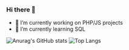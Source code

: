 ### Hi there 👋

<!--
**fholtz/fholtz** is a ✨ _special_ ✨ repository because its `README.md` (this file) appears on your GitHub profile.

Here are some ideas to get you started:
-->

- 🔭 I’m currently working on PHP/JS projects
- 🌱 I’m currently learning SQL

![Anurag's GitHub stats](https://github-readme-stats.vercel.app/api?username=fholtz&show_icons=true&theme=gradient&count_private=true)
![Top Langs](https://github-readme-stats.vercel.app/api/top-langs/?username=fholtz&layout=compact&theme=gradient&count_private=true)
